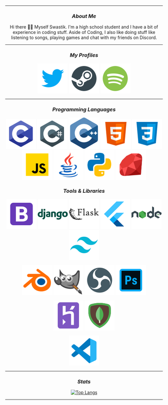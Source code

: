 <!--Copyright 2022 Swastik2442 <https://swastik2442.github.io/>-->

<hr>
<div align = "center">
    
<!--Current Status-->
    
### <i> About Me</i>
    
Hi there 👋🏻 Myself Swastik. I'm a high school student and I have a bit of experience in coding stuff. Aside of Coding, I also like doing stuff like listening to songs, playing games and chat with my friends on Discord.
</div>
<div align = "center">
<hr>

<!--Personal Profiles-->
    
### <i> My Profiles </i>

[![Twitter Profile](./Icons/twitter.svg)](https://twitter.com/SwastikofIndia)
[![Steam Profile](./Icons/steam.svg)](https://steamcommunity.com/profiles/76561198984209411) 
[![Spotify](./Icons/spotify.svg)](https://open.spotify.com/user/iixxrn70fbza27p1c6q32fepo)
<hr>
    
<!--Languages & Tools Used-->
    
### <i> Programming Languages </i>

![C](./Icons/c.svg)
![C#](./Icons/c-sharp.svg)
![C++](./Icons/cpp.svg)
![HTML](./Icons/html.svg)
![CSS](./Icons/css.svg)
![JavaScript](./Icons/javascript.svg)
![Java](./Icons/java.svg)
![Python](./Icons/python.svg)
![Ruby](./Icons/ruby.svg)

### <i> Tools & Libraries </i>

![Bootstrap](./Icons/bootstrap.svg)
![Django](./Icons/django.svg)
![Flask](./Icons/flask.svg)
![Flutter](./Icons/flutter.svg)
![NodeJS](./Icons/nodejs.svg)
![Tailwind CSS](./Icons/tailwind.svg)

![Blender 3D](./Icons/blender.svg)
![Gimp](./Icons/gimp.svg)
![OBS Studio](./Icons/obs.svg)
![Adobe Photoshop](./Icons/photoshop.svg)

![Heroku](./Icons/heroku.svg)
![MongoDB](./Icons/mongodb.svg)

![VS Code](./Icons/vs-code.svg)

<hr>

<!--Statistical Information-->

### <i> Stats </i>

[![Top Langs](https://github-readme-stats-lime-xi.vercel.app/api/top-langs?username=Swastik2442&exclude_repo=spotify-readme,Games,github-readme-stats&layout=compact&theme=vision-friendly-dark&hide_title=true&langs_count=10&hide_border=true)](https://github.com/Swastik2442)

<hr>
</div>
